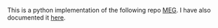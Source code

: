 This is a python implementation of the following repo [MEG](https://github.com/abinashagasti/Multiplayer_Reach_Avoid/tree/master/MEG). I have also documented it [here](https://github.com/Prajwal-Vijay/Pursuer_Evader_Games/blob/main/MEG_Python/MEGDocumentation.pdf).
